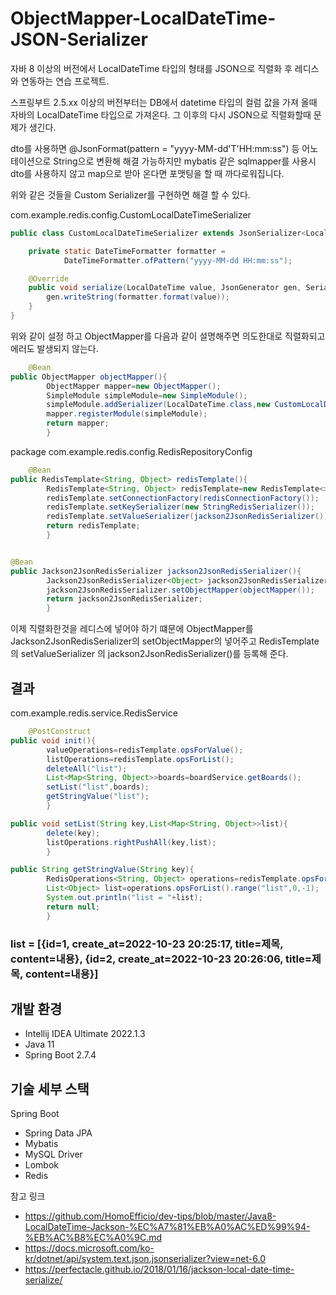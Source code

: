 # ObjectMapper-LocalDateTime-JSON-Serializer

자바 8 이상의 버전에서 LocalDateTime 타입의 형태를 JSON으로 직렬화 후 레디스와 연동하는 연습 프로젝트.

스프링부트 2.5.xx 이상의 버전부터는 DB에서 datetime 타입의 컬럼 값을 가져 올때 자바의 LocalDateTime 타입으로 가져온다.
그 이후의 다시 JSON으로 직렬화할때 문제가 생긴다.

dto를 사용하면 @JsonFormat(pattern = "yyyy-MM-dd'T'HH:mm:ss") 등 어노테이션으로 String으로 변환해 해결 가능하지만
mybatis 같은 sqlmapper를 사용시 dto를 사용하지 않고 map으로 받아 온다면 포맷팅을 할 때 까다로워집니다.

위와 같은 것들을 Custom Serializer를 구현하면 해결 할 수 있다.

com.example.redis.config.CustomLocalDateTimeSerializer

```java
public class CustomLocalDateTimeSerializer extends JsonSerializer<LocalDateTime> {

    private static DateTimeFormatter formatter =
            DateTimeFormatter.ofPattern("yyyy-MM-dd HH:mm:ss");

    @Override
    public void serialize(LocalDateTime value, JsonGenerator gen, SerializerProvider serializers) throws IOException, JsonProcessingException {
        gen.writeString(formatter.format(value));
    }
}
```

위와 같이 설정 하고 ObjectMapper를 다음과 같이 설명해주면 의도한대로 직렬화되고 에러도 발생되지 않는다.

```java
    @Bean
public ObjectMapper objectMapper(){
        ObjectMapper mapper=new ObjectMapper();
        SimpleModule simpleModule=new SimpleModule();
        simpleModule.addSerializer(LocalDateTime.class,new CustomLocalDateTimeSerializer());
        mapper.registerModule(simpleModule);
        return mapper;
        }

```

package com.example.redis.config.RedisRepositoryConfig

```java
    @Bean
public RedisTemplate<String, Object> redisTemplate(){
        RedisTemplate<String, Object> redisTemplate=new RedisTemplate<>();
        redisTemplate.setConnectionFactory(redisConnectionFactory());
        redisTemplate.setKeySerializer(new StringRedisSerializer());
        redisTemplate.setValueSerializer(jackson2JsonRedisSerializer());
        return redisTemplate;
        }


@Bean
public Jackson2JsonRedisSerializer jackson2JsonRedisSerializer(){
        Jackson2JsonRedisSerializer<Object> jackson2JsonRedisSerializer=new Jackson2JsonRedisSerializer<>(Object.class);
        jackson2JsonRedisSerializer.setObjectMapper(objectMapper());
        return jackson2JsonRedisSerializer;
        }
```

이제 직렬화한것을 레디스에 넣어야 하기 떄문에 ObjectMapper를 Jackson2JsonRedisSerializer의
setObjectMapper의 넣어주고 RedisTemplate의 setValueSerializer 의 jackson2JsonRedisSerializer()를 등록해 준다.

## 결과

com.example.redis.service.RedisService

```java
    @PostConstruct
public void init(){
        valueOperations=redisTemplate.opsForValue();
        listOperations=redisTemplate.opsForList();
        deleteAll("list");
        List<Map<String, Object>>boards=boardService.getBoards();
        setList("list",boards);
        getStringValue("list");
        }

public void setList(String key,List<Map<String, Object>>list){
        delete(key);
        listOperations.rightPushAll(key,list);
        }

public String getStringValue(String key){
        RedisOperations<String, Object> operations=redisTemplate.opsForList().getOperations();
        List<Object> list=operations.opsForList().range("list",0,-1);
        System.out.println("list = "+list);
        return null;
        }
```
### list = [{id=1, create_at=2022-10-23 20:25:17, title=제목, content=내용}, {id=2, create_at=2022-10-23 20:26:06, title=제목, content=내용}]


## 개발 환경

* Intellij IDEA Ultimate 2022.1.3
* Java 11
* Spring Boot 2.7.4

## 기술 세부 스택

Spring Boot

* Spring Data JPA
* Mybatis
* MySQL Driver
* Lombok
* Redis

참고 링크

* https://github.com/HomoEfficio/dev-tips/blob/master/Java8-LocalDateTime-Jackson-%EC%A7%81%EB%A0%AC%ED%99%94-%EB%AC%B8%EC%A0%9C.md
* https://docs.microsoft.com/ko-kr/dotnet/api/system.text.json.jsonserializer?view=net-6.0
* https://perfectacle.github.io/2018/01/16/jackson-local-date-time-serialize/
